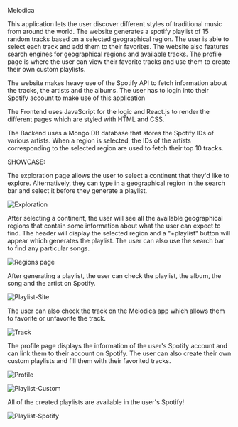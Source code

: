 Melodica

This application lets the user discover different styles of traditional music from around the world. The website generates a spotify playlist of 15 random tracks based 
on a selected geographical region. The user is able to select each track and add them to their favorites. The website also features search engines for geographical 
regions and available tracks. The profile page is where the user can view their favorite tracks and use them to create their own custom playlists.

The website makes heavy use of the Spotify API to fetch information about the tracks, the artists and the albums. The user has to login into their Spotify account 
to make use of this application 

The Frontend uses JavaScript for the logic and React.js to render the different pages which are styled with HTML and CSS.

The Backend uses a Mongo DB database that stores the Spotify IDs of various artists. When a region is selected, the IDs of the artists corresponding to the selected 
region are used to fetch their top 10 tracks. 

SHOWCASE:

The exploration page allows the user to select a continent that they'd like to explore. Alternatively, they can type in a geographical region in the search bar and 
select it before they generate a playlist.

![Exploration](https://user-images.githubusercontent.com/73728907/219441567-b60a2e0a-0b87-4c61-aefa-0b0171768298.png)

After selecting a continent, the user will see all the available geographical regions that contain some information about what the
user can expect to find. The header will display the selected region and a "+playlist" button will appear which generates the
playlist. The user can also use the search bar to find any particular songs.

![Regions page](https://user-images.githubusercontent.com/73728907/219442138-6d8cc6ab-f26b-4229-84b1-e991b41da7d2.png)

After generating a playlist, the user can check the playlist, the album, the song and the artist on Spotify.

![Playlist-Site](https://user-images.githubusercontent.com/73728907/219442997-17788825-2561-455b-912a-2905b3bfd125.png)

The user can also check the track on the Melodica app which allows them to favorite or unfavorite the track.

![Track](https://user-images.githubusercontent.com/73728907/219443480-f2bffa5d-8422-45c2-ae80-be04c51bf27b.png)

The profile page displays the information of the user's Spotify account and can link them to their account on Spotify. The user can also create their own custom 
playlists and fill them with their favorited tracks.

![Profile](https://user-images.githubusercontent.com/73728907/219443642-8c1c55a5-d96b-48a5-9af3-5f4ce6d77b14.png)

![Playlist-Custom](https://user-images.githubusercontent.com/73728907/219444583-83ee4185-c9b2-4c2f-b7ee-02fe44a6e999.png)

All of the created playlists are available in the user's Spotify! 

![Playlist-Spotify](https://user-images.githubusercontent.com/73728907/219445807-3ea56e74-87e0-4a0f-a542-4c6d9dc19c80.png)



